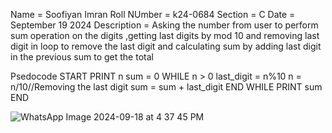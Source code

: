 Name = Soofiyan Imran
Roll NUmber = k24-0684
Section = C
Date = September 19 2024
Description = Asking the number from user to perform sum operation on the digits ,getting last digits by mod 10 and removing last digit in loop to remove the last digit and calculating sum by adding last digit in the previous sum to get the total

Psedocode
START
PRINT n
sum = 0 
WHILE n > 0
    last_digit = n%10
    n = n/10//Removing the last digit
    sum = sum + last_digit 
END WHILE
PRINT sum
END

![WhatsApp Image 2024-09-18 at 4 37 45 PM](https://github.com/user-attachments/assets/858cc4eb-a8d6-4089-8e87-b001ff1b3702)
